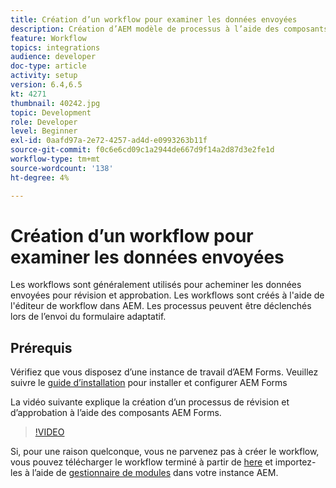 ```yaml
---
title: Création d’un workflow pour examiner les données envoyées
description: Création d’AEM modèle de processus à l’aide des composants de processus AEM Forms pour examiner les données envoyées.
feature: Workflow
topics: integrations
audience: developer
doc-type: article
activity: setup
version: 6.4,6.5
kt: 4271
thumbnail: 40242.jpg
topic: Development
role: Developer
level: Beginner
exl-id: 0aafd97a-2e72-4257-ad4d-e0993263b11f
source-git-commit: f0c6e6cd09c1a2944de667d9f14a2d87d3e2fe1d
workflow-type: tm+mt
source-wordcount: '138'
ht-degree: 4%

---
```


# Création d’un workflow pour examiner les données envoyées

Les workflows sont généralement utilisés pour acheminer les données envoyées pour révision et approbation. Les workflows sont créés à l&#39;aide de l&#39;éditeur de workflow dans AEM. Les processus peuvent être déclenchés lors de l’envoi du formulaire adaptatif.

## Prérequis

Vérifiez que vous disposez d’une instance de travail d’AEM Forms. Veuillez suivre le [guide d’installation](https://experienceleague.adobe.com/docs/experience-manager-65/forms/install-aem-forms/osgi-installation/installing-configuring-aem-forms-osgi.html) pour installer et configurer AEM Forms

La vidéo suivante explique la création d’un processus de révision et d’approbation à l’aide des composants AEM Forms.
>[!VIDEO](https://video.tv.adobe.com/v/40242/?quality=9&learn=on)


Si, pour une raison quelconque, vous ne parvenez pas à créer le workflow, vous pouvez télécharger le workflow terminé à partir de [here](assets/review-submitted-data-workflow.zip) et importez-les à l’aide de [gestionnaire de modules](http://localhost:4502/crx/packmgr/index.jsp) dans votre instance AEM.
